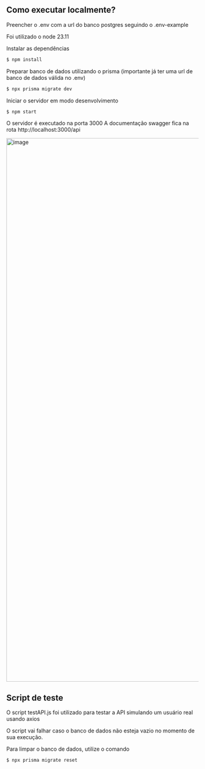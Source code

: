 ## Como executar localmente?
Preencher o .env com a url do banco postgres seguindo o .env-example

Foi utilizado o node 23.11

Instalar as dependências
```bash
$ npm install
```

Preparar banco de dados utilizando o prisma (importante já ter uma url de banco de dados válida no .env)
```bash
$ npx prisma migrate dev
```

Iniciar o servidor em modo desenvolvimento
```bash
$ npm start
```

O servidor é executado na porta 3000
A documentação swagger fica na rota http://localhost:3000/api

<img width="1426" alt="image" src="https://github.com/user-attachments/assets/eae69eed-1542-4058-a7e1-62753d1422e4" />


## Script de teste
O script testAPI.js foi utilizado para testar a API simulando um usuário real usando axios

O script vai falhar caso o banco de dados não esteja vazio no momento de sua execução.

Para limpar o banco de dados, utilize o comando
```bash
$ npx prisma migrate reset
```
